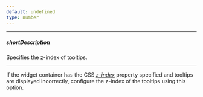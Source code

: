 ```yaml
---
default: undefined
type: number
---
```

---
##### shortDescription
Specifies the z-index of tooltips.

---
If the widget container has the CSS *[z-index](https://www.w3schools.com/cssref/pr_pos_z-index.asp)* property specified and tooltips are displayed incorrectly, configure the z-index of the tooltips using this option.
